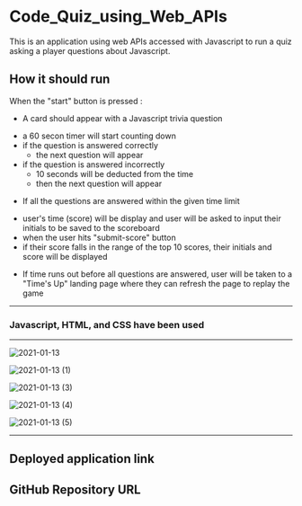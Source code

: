 # Code_Quiz_using_Web_APIs
This is an application using web APIs accessed with Javascript to run a quiz asking a player questions about Javascript. 

## How it should run 
When the "start" button is pressed :
* A card should appear with a Javascript trivia question
- a 60 secon timer will start counting down
- if the question is answered correctly
  -  the next question will appear
- if the question is answered incorrectly
  - 10 seconds will be deducted from the time 
  - then the next question will appear
* If all the questions are answered within the given time limit
- user's time (score) will be display and user will be asked to 
  input their initials to be saved to the scoreboard
- when the user hits "submit-score" button
 - if their score falls in the range of the top 10 scores, their initials 
  and score will be displayed
* If time runs out before all questions are answered, user will be taken to a 
  "Time's Up" landing page where they can refresh the page to replay the game
 
---

 ### Javascript, HTML, and CSS have been used

---
![2021-01-13](https://user-images.githubusercontent.com/72744783/104542952-7cd96280-55f2-11eb-89b9-fec5c4a224eb.png)

![2021-01-13 (1)](https://user-images.githubusercontent.com/72744783/104542999-8ebb0580-55f2-11eb-8b56-aea418346b57.png)

![2021-01-13 (3)](https://user-images.githubusercontent.com/72744783/104543014-98dd0400-55f2-11eb-8228-ffecae1d6d39.png)

![2021-01-13 (4)](https://user-images.githubusercontent.com/72744783/104543021-9da1b800-55f2-11eb-992b-ddb5aaf8c6a4.png)

![2021-01-13 (5)](https://user-images.githubusercontent.com/72744783/104543138-de99cc80-55f2-11eb-87fa-886bb0d4bca4.png)

---
## Deployed application link

## GitHub Repository URL
